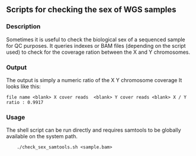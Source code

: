 Scripts for checking the sex of WGS samples
-------------------------------------------

### Description
Sometimes it is useful to check the biological sex of a sequenced sample
for QC purposes. It queries indexes or BAM files (depending on the script used)
to check for the coverage ration between the X and Y chromosomes.

### Output
The output is simply a numeric ratio of the X Y chromosome coverage  It looks like this:
```
file name <blank> X cover reads  <blank> Y cover reads <blank> X / Y ratio : 0.9917
```

### Usage
The shell script can be run directly and requires samtools to be globally available on the
system path.
```
    ./check_sex_samtools.sh <sample.bam>
```

